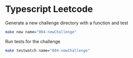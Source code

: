 # Typescript Leetcode

Generate a new challenge directory with a function and test
```sh
make new name="004-newChallenge"
```

Run tests for the challenge
```sh
make testwatch name="004-newChallenge"
```

